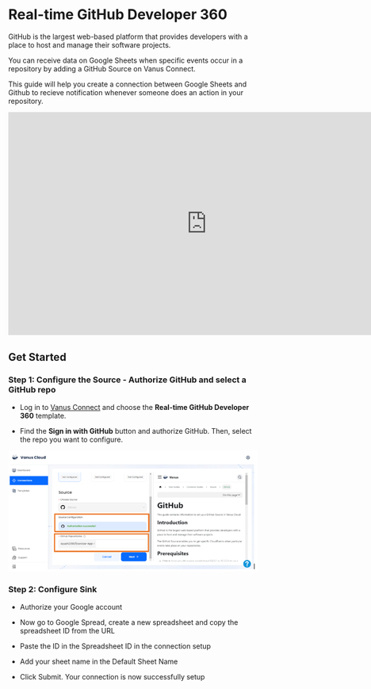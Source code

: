 # Real-time GitHub Developer 360

GitHub is the largest web-based platform that provides developers with a place to host and manage their software projects.

You can receive data on Google Sheets when specific events occur in a repository by adding a GitHub Source on Vanus Connect.

This guide will help you create a connection between Google Sheets and Github to recieve notification whenever someone does an action in your repository.

<iframe
  width="800"
  height="450"
  src="https://www.youtube.com/embed/FygBdoL3ld0"
  title="YouTube video player"
  frameBorder="0"
  allowFullScreen={true}
  allow="accelerometer; autoplay; clipboard-write; encrypted-media; gyroscope; picture-in-picture; web-share"
></iframe>

## Get Started

### Step 1: Configure the Source - Authorize GitHub and select a GitHub repo

- Log in to [Vanus Connect](https://cloud.vanus.ai/) and choose the **Real-time GitHub Developer 360** template.

- Find the **Sign in with GitHub** button and authorize GitHub. Then, select the repo you want to configure.

![1.png](imgs/github-issue-discord-1.PNG)

### Step 2: Configure Sink

- Authorize your Google account

- Now go to Google Spread, create a new spreadsheet and copy the spreadsheet ID from the URL

- Paste the ID in the Spreadsheet ID in the connection setup

- Add your sheet name in the Default Sheet Name

- Click Submit. Your connection is now successfully setup
